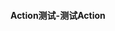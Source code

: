<!--
 * @Author: wufengliang 44823912@qq.com
 * @Date: 2024-03-15 14:02:47
 * @LastEditTime: 2025-07-07 18:11:59
 * @Description: 
-->
#### Action测试-测试Action